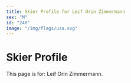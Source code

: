 ```yaml
---
title: Skier Profile for Leif Orin Zimmermann
sex: "M"
id: "248"
image: "/img/flags/usa.svg" 
---
```


# Skier Profile

This page is for: Leif Orin Zimmermann.
    